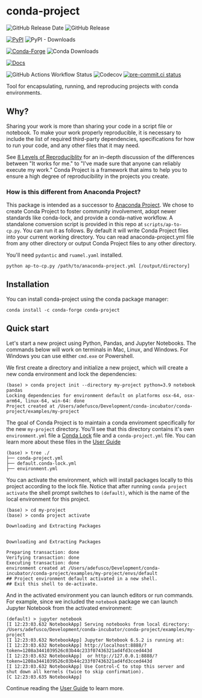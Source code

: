 # conda-project

![GitHub Release Date](https://img.shields.io/github/release-date/conda-incubator/conda-project?style=for-the-badge&logo=github)
![GitHub Release](https://img.shields.io/github/v/release/conda-incubator/conda-project?style=for-the-badge&logo=github)


[![PyPI](https://img.shields.io/pypi/v/conda-project?style=for-the-badge&logo=pypi&color=blue)](https://pypi.org/project/conda-project/)
![PyPI - Downloads](https://img.shields.io/pypi/dm/conda-project?style=for-the-badge&logo=pypi)

[![Conda-Forge](https://img.shields.io/conda/v/conda-forge/conda-project?style=for-the-badge&logo=conda-forge&color=blue)](https://github.com/conda-forge/conda-project-feedstock)
![Conda Downloads](https://img.shields.io/conda/d/conda-forge/conda-project?style=for-the-badge&logo=conda-forge&label=downloads)


[![Docs](https://img.shields.io/github/deployments/conda-incubator/conda-project/github-pages?style=for-the-badge&label=docs&logo=github)](https://conda-incubator.github.io/conda-project)


![GitHub Actions Workflow Status](https://img.shields.io/github/actions/workflow/status/conda-incubator/conda-project/main.yaml?style=for-the-badge&label=tests&logo=github)
![Codecov](https://img.shields.io/codecov/c/github/conda-incubator/conda-project?style=for-the-badge&logo=codecov)
[![pre-commit.ci status](https://img.shields.io/badge/pre--commit-enabled-brightgreen?style=for-the-badge&logo=pre-commit)](https://results.pre-commit.ci/latest/github/conda-incubator/conda-project/main)


<!-- ![defaults](https://img.shields.io/conda/v/anaconda/conda-project?style=for-the-badge&logo=anaconda) -->

Tool for encapsulating, running, and reproducing projects with conda environments.


## Why?

Sharing your work is more than sharing your code in a script file or notebook. To make your work properly reproducible, it is necessary to include the list of required third-party dependencies, specifications for how to run your code, and
any other files that it may need.

See [8 Levels of Reproduciblity](https://www.anaconda.com/blog/8-levels-of-reproducibility) for an in-depth
discussion of the differences between "It works for me." to "I've made sure that anyone can reliably execute my work."
Conda Project is a framework that aims to help you to ensure a high degree of reproducibility in the projects you
create.

### How is this different from Anaconda Project?

This package is intended as a successor to [Anaconda Project](https://github.com/Anaconda-Platform/anaconda-project).
We chose to create Conda Project to foster community involvement, adopt newer standards like conda-lock, and provide
a conda-native workflow. A standalone conversion script is provided in this repo at `scripts/ap-to-cp.py`. You can run
it as follows. By default it will write Conda Project files into your current working directory. You can read anaconda-project.yml file from any other directory or output Conda Project files to any other directory.

You'll need `pydantic` and `ruamel.yaml` installed.

```text
python ap-to-cp.py /path/to/anaconda-project.yml [/output/directory]
```

## Installation

You can install conda-project using the conda package manager:

```text
conda install -c conda-forge conda-project
```

## Quick start

Let's start a new project using Python, Pandas, and Jupyter Notebooks.
The commands below will work on terminals in Mac, Linux, and Windows.
For Windows you can use either `cmd.exe` or Powershell.

We first create a directory and initialize a new project, which will create a new conda environment and lock the dependencies:

```text
(base) > conda project init --directory my-project python=3.9 notebook pandas
Locking dependencies for environment default on platforms osx-64, osx-arm64, linux-64, win-64: done
Project created at /Users/adefusco/Development/conda-incubator/conda-project/examples/my-project
```

The goal of Conda Project is to maintain a conda enviroment specifically for the new `my-project` directory.
You'll see that this directory contains it's own `environment.yml` file a [Conda Lock](https://conda.github.io/conda-lock/) file and a `conda-project.yml`
file. You can learn more about these files in the [User Guide](https://conda-incubator.github.io/conda-project/user_guide.html)

```text
(base) > tree ./
├── conda-project.yml
├── default.conda-lock.yml
├── environment.yml
```

You can activate the environment, which will install packages locally to this project according to the lock file.
Notice that after running `conda project activate` the shell prompt switches to `(default)`, which is the name
of the local environment for this project.

```text
(base) > cd my-project
(base) > conda project activate

Downloading and Extracting Packages


Downloading and Extracting Packages

Preparing transaction: done
Verifying transaction: done
Executing transaction: done
environment created at /Users/adefusco/Development/conda-incubator/conda-project/examples/my-project/envs/default
## Project environment default activated in a new shell.
## Exit this shell to de-activate.
```

And in the activated environment you can launch editors or run commands. For example, since we included
the `notebook` package we can launch Jupyter Notebook from the activated environment:

```text
(default) > jupyter notebook
[I 12:23:03.632 NotebookApp] Serving notebooks from local directory: /Users/adefusco/Development/conda-incubator/conda-project/examples/my-project
[I 12:23:03.632 NotebookApp] Jupyter Notebook 6.5.2 is running at:
[I 12:23:03.632 NotebookApp] http://localhost:8888/?token=1208a3441039526c03b44c233f07436321ad4fd3cced443d
[I 12:23:03.632 NotebookApp]  or http://127.0.0.1:8888/?token=1208a3441039526c03b44c233f07436321ad4fd3cced443d
[I 12:23:03.632 NotebookApp] Use Control-C to stop this server and shut down all kernels (twice to skip confirmation).
[C 12:23:03.635 NotebookApp]
```

Continue reading the [User Guide](https://conda-incubator.github.io/conda-project/user_guide.html) to learn more.
